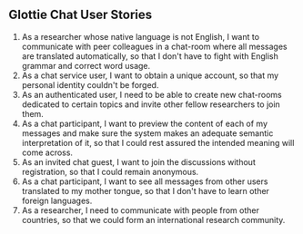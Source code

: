 ## Glottie Chat User Stories

1. As a researcher whose native language is not English, I want to communicate with peer colleagues in a chat-room where all messages are translated automatically, so that I don't have to fight with English grammar and correct word usage.
2. As a chat service user, I want to obtain a unique account, so that my personal identity couldn't be forged.
3. As an authenticated user, I need to be able to create new chat-rooms dedicated to certain topics and invite other fellow researchers to join them.
4. As a chat participant, I want to preview the content of each of my messages and make sure the system makes an adequate semantic interpretation of it, so that I could rest assured the intended meaning will come across.
5. As an invited chat guest, I want to join the discussions without registration, so that I could remain anonymous.
6. As a chat participant, I want to see all messages from other users translated to my mother tongue, so that I don't have to learn other foreign languages.
7. As a researcher, I need to communicate with people from other countries, so that we could form an international research community.
